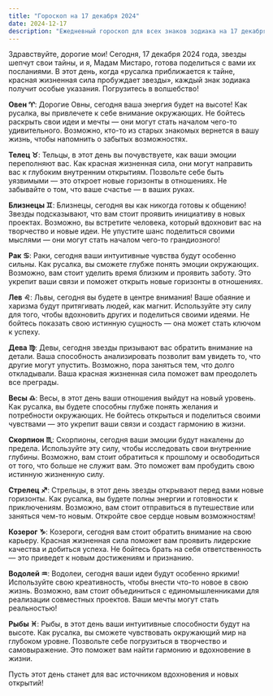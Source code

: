 ```yaml
---
title: "Гороскоп на 17 декабря 2024"
date: 2024-12-17
description: "Ежедневный гороскоп для всех знаков зодиака на 17 декабря 2024 года от Мадам Мистаро"
---
```


Здравствуйте, дорогие мои! Сегодня, 17 декабря 2024 года, звезды шепчут свои тайны, и я, Мадам Мистаро, готова поделиться с вами их посланиями. В этот день, когда «русалка приближается к тайне, красная жизненная сила пробуждает звезды», каждый знак зодиака получит особые указания. Погрузитесь в волшебство!

<b>Овен ♈️</b>: Дорогие Овны, сегодня ваша энергия будет на высоте! Как русалка, вы привлечете к себе внимание окружающих. Не бойтесь раскрыть свои идеи и мечты — они могут стать началом чего-то удивительного. Возможно, кто-то из старых знакомых вернется в вашу жизнь, чтобы напомнить о забытых возможностях.

<b>Телец ♉️</b>: Тельцы, в этот день вы почувствуете, как ваши эмоции переполняют вас. Как красная жизненная сила, они могут направить вас к глубоким внутренним открытиям. Позвольте себе быть уязвимыми — это откроет новые горизонты в отношениях. Не забывайте о том, что ваше счастье — в ваших руках.

<b>Близнецы ♊️</b>: Близнецы, сегодня вы как никогда готовы к общению! Звезды подсказывают, что вам стоит проявить инициативу в новых проектах. Возможно, вы встретите человека, который вдохновит вас на творчество и новые идеи. Не упустите шанс поделиться своими мыслями — они могут стать началом чего-то грандиозного!

<b>Рак ♋️</b>: Раки, сегодня ваши интуитивные чувства будут особенно сильны. Как русалка, вы сможете глубже понять эмоции окружающих. Возможно, вам стоит уделить время близким и проявить заботу. Это укрепит ваши связи и поможет открыть новые горизонты в отношениях.

<b>Лев ♌️</b>: Львы, сегодня вы будете в центре внимания! Ваше обаяние и харизма будут притягивать людей, как магнит. Используйте эту силу для того, чтобы вдохновить других и поделиться своими идеями. Не бойтесь показать свою истинную сущность — она может стать ключом к успеху.

<b>Дева ♍️</b>: Девы, сегодня звезды призывают вас обратить внимание на детали. Ваша способность анализировать позволит вам увидеть то, что другие могут упустить. Возможно, пора заняться тем, что долго откладывали. Ваша красная жизненная сила поможет вам преодолеть все преграды.

<b>Весы ♎️</b>: Весы, в этот день ваши отношения выйдут на новый уровень. Как русалка, вы будете способны глубже понять желания и потребности окружающих. Не бойтесь открыться и поделиться своими чувствами — это укрепит ваши связи и создаст гармонию в жизни.

<b>Скорпион ♏️</b>: Скорпионы, сегодня ваши эмоции будут накалены до предела. Используйте эту силу, чтобы исследовать свои внутренние глубины. Возможно, вам стоит обратиться к прошлому и освободиться от того, что больше не служит вам. Это поможет вам пробудить свою истинную жизненную силу.

<b>Стрелец ♐️</b>: Стрельцы, в этот день звезды открывают перед вами новые горизонты. Как русалка, вы будете полны энергии и готовности к приключениям. Возможно, вам стоит отправиться в путешествие или заняться чем-то новым. Откройте свое сердце новым возможностям!

<b>Козерог ♑️</b>: Козероги, сегодня вам стоит обратить внимание на свою карьеру. Красная жизненная сила поможет вам проявить лидерские качества и добиться успеха. Не бойтесь брать на себя ответственность — это приведет к новым достижениям и признанию.

<b>Водолей ♒️</b>: Водолеи, сегодня ваши идеи будут особенно яркими! Используйте свою креативность, чтобы внести что-то новое в свою жизнь. Возможно, вам стоит объединиться с единомышленниками для реализации совместных проектов. Ваши мечты могут стать реальностью!

<b>Рыбы ♓️</b>: Рыбы, в этот день ваши интуитивные способности будут на высоте. Как русалка, вы сможете чувствовать окружающий мир на глубоком уровне. Позвольте себе погрузиться в творчество и самовыражение. Это поможет вам найти гармонию и вдохновение в жизни.

Пусть этот день станет для вас источником вдохновения и новых открытий!